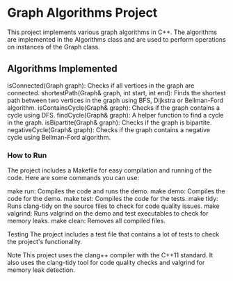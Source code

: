 # Graph Algorithms Project
This project implements various graph algorithms in C++. The algorithms are implemented in the Algorithms class and are used to perform operations on instances of the Graph class.

## Algorithms Implemented
isConnected(Graph graph): Checks if all vertices in the graph are connected.
shortestPath(Graph& graph, int start, int end): Finds the shortest path between two vertices in the graph using BFS, Dijkstra or Bellman-Ford algorithm.
isContainsCycle(Graph& graph): Checks if the graph contains a cycle using DFS.
findCycle(Graph& graph): A helper function to find a cycle in the graph.
isBipartite(Graph& graph): Checks if the graph is bipartite.
negativeCycle(Graph& graph): Checks if the graph contains a negative cycle using Bellman-Ford algorithm.

### How to Run
The project includes a Makefile for easy compilation and running of the code. Here are some commands you can use:

make run: Compiles the code and runs the demo.
make demo: Compiles the code for the demo.
make test: Compiles the code for the tests.
make tidy: Runs clang-tidy on the source files to check for code quality issues.
make valgrind: Runs valgrind on the demo and test executables to check for memory leaks.
make clean: Removes all compiled files.


Testing
The project includes a test file that contains a lot of tests to check the project's functionality.

Note
This project uses the clang++ compiler with the C++11 standard. It also uses the clang-tidy tool for code quality checks and valgrind for memory leak detection.
